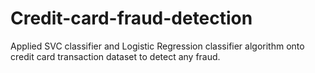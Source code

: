 # Credit-card-fraud-detection
Applied SVC classifier and Logistic Regression classifier algorithm onto credit card transaction dataset to detect any fraud.
